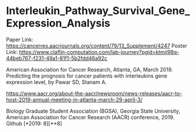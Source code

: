 # Interleukin_Pathway_Survival_Gene_Expression_Analysis
Paper Link: https://cancerres.aacrjournals.org/content/79/13_Supplement/4247
Poster Link: https://www.claflin-computation.com/lab-journey?pgid=ktmii98q-44beb767-f231-49a1-81f1-5b2fdd46a92c

American Association for Cancer Research, Atlanta, GA, March 2019. Predicting the prognosis for cancer patients with interleukins gene expression level, by Pawar SD, Stanam A.

https://www.aacr.org/about-the-aacr/newsroom/news-releases/aacr-to-host-2019-annual-meeting-in-atlanta-march-29-april-3/

Biology Graduate Student Association (BGSA), Georgia State University, American Association for Cancer Research (AACR) conference, 2019. Github [*2019: 8][**8]
